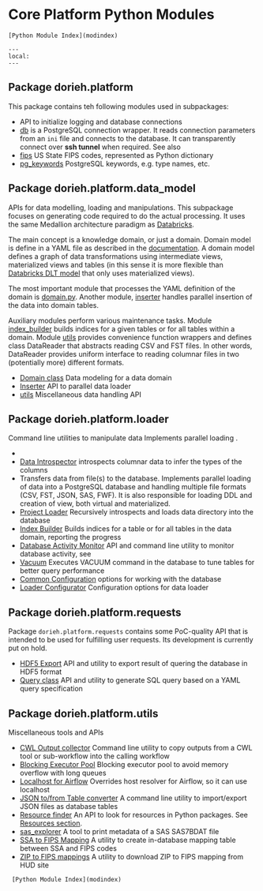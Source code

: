# Core Platform Python Modules 

```{seealso}
[Python Module Index](modindex)
```

```{contents}
---
local:
---
```


## Package dorieh.platform

This package contains teh following modules used in subpackages:

* [](members/platform.rst) API to initialize logging and database connections
* [db](members/db.rst) is a PostgreSQL
  connection wrapper. It reads connection parameters from
  an `ini` file and connects to the database. It can
  transparently connect over **ssh tunnel** when required.
  See also [](DBConnections)
* [fips](members/fips.rst) US State FIPS codes, represented as Python dictionary
* [pg_keywords](members/pg_keywords.rst) PostgreSQL keywords, e.g.
  type names, etc.

## Package dorieh.platform.data_model
                                         
APIs for data modelling, loading and manipulations.
This subpackage focuses on generating code required to do the
actual processing. It uses the same Medallion architecture paradigm
as [Databricks](https://www.databricks.com/glossary/medallion-architecture).

The main concept is a knowledge domain, or
just a domain. Domain model is define in a YAML file as
described in the [documentation](Datamodels). A domain model
defines a graph of data transformations using intermediate
views, materialized views and tables (in this sense it 
is more flexible than 
[Databricks DLT model](https://www.databricks.com/product/delta-live-tables) 
that only uses materialized views).


The most important
module that processes the YAML definition of the domain
is [domain.py](members/domain). Another
module, [inserter](members/inserter)
handles parallel insertion of the data into domain tables.

Auxiliary modules perform various maintenance tasks.
Module [index_builder](members/index_builder)
builds indices for a given tables or for all
tables within a domain.
Module [utils](members/utils)
provides convenience function wrappers and defines
class DataReader that abstracts reading CSV and FST files.
In other words, DataReader provides uniform interface
to reading columnar files in two (potentially more)
different formats.


* [Domain class](members/domain.rst) Data modeling for a data domain
* [Inserter](members/inserter) API to parallel data loader
* [utils](members/utils) Miscellaneous data handling API

## Package dorieh.platform.loader
         
Command line utilities to manipulate data
Implements parallel loading .


* [](members/loader.rst)
* [Data Introspector](members/introspector) introspects columnar data to 
  infer the types of the columns
* [](members/data_loader.rst) Transfers data from file(s) to the database.
    Implements parallel loading of data into a PostgreSQL database and handling multiple file formats
    (CSV, FST, JSON, SAS, FWF). It is also responsible for loading DDL and creation of view,
    both virtual and materialized.
* [Project Loader](members/project_loader.rst) Recursively introspects and loads 
    data directory into the database
* [Index Builder](members/index_builder) Builds indices for a table or for all 
    tables in the data domain, reporting the progress
* [Database Activity Monitor](members/monitor) API and command line utility
    to monitor database activity, see [](MonitoringDB)
* [Vacuum](members/vacuum) Executes VACUUM command in the database to tune
    tables for better query performance
* [Common Configuration](members/common) options
    for working with the database
* [Loader Configurator](members/loader_config) Configuration options
    for data loader


## Package dorieh.platform.requests

Package `dorieh.platform.requests` 
contains some PoC-quality API that is
intended to be used for fulfilling user requests. Its
development is currently put on hold.


* [HDF5 Export](members/hdf5_export.rst) API and utility to export result 
    of quering the database in HDF5 format
* [Query class](members/query) API and utility to generate SQL query 
    based on a YAML query specification

## Package dorieh.platform.utils

Miscellaneous tools and APIs

* [CWL Output collector](members/cwl_collect_outputs) Command line 
    utility to copy outputs from a CWL tool or sub-workflow into 
    the calling workflow
* [Blocking Executor Pool](members/executors) Blocking executor pool to 
    avoid memory overflow with long queues
* [Localhost for Airflow](members/net) Overrides host resolver for Airflow, so
    it can use localhost
* [JSON to/from Table converter](members/pg_json_dump) A command line utility 
    to import/export JSON files as database tables
* [Resource finder](members/resources) An API to look for resources
    in Python packages. See [Resources section](platform.md#resources).
* [sas_explorer](members/sas_explorer) A tool to print metadata of a SAS 
    SAS7BDAT file
* [SSA to FIPS Mapping](members/ssa2fips) A utility to create in-database 
    mapping table between SSA and FIPS codes 
* [ZIP to FIPS mappings](members/zip2fips) A utility to download ZIP to 
    FIPS mapping from HUD site

```{seealso}
 [Python Module Index](modindex)
```
 